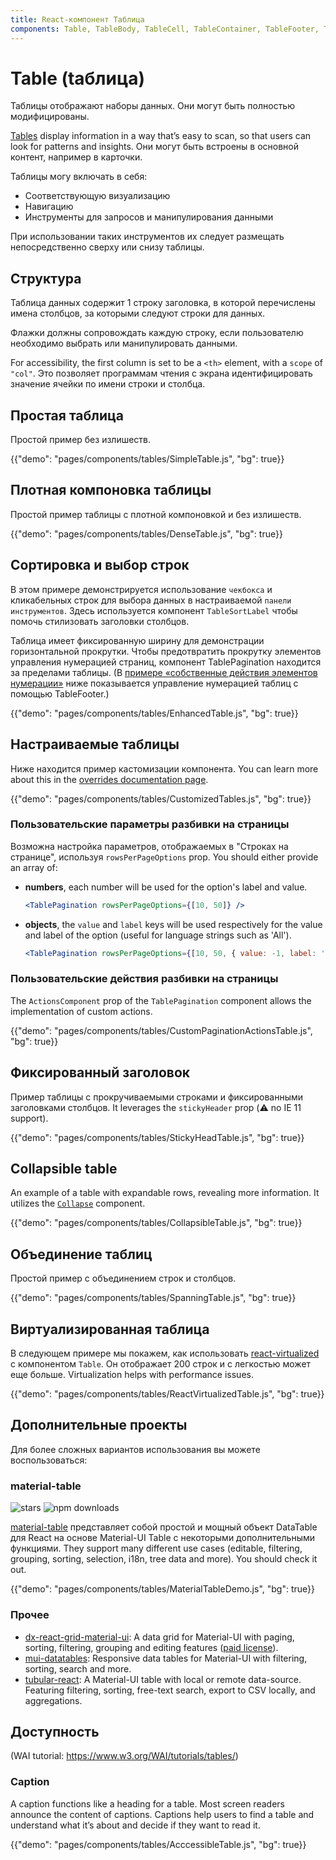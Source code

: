 ```yaml
---
title: React-компонент Таблица
components: Table, TableBody, TableCell, TableContainer, TableFooter, TableHead, TablePagination, TableRow, TableSortLabel
---
```


# Table (tаблица)

<p class="description">Таблицы отображают наборы данных. Они могут быть полностью модифицированы.</p>

[Tables](https://material.io/design/components/data-tables.html) display information in a way that’s easy to scan, so that users can look for patterns and insights. Они могут быть встроены в основной контент, например в карточки.

Таблицы могу включать в себя:

- Соответствующую визуализацию
- Навигацию
- Инструменты для запросов и манипулирования данными

При использовании таких инструментов их следует размещать непосредственно сверху или снизу таблицы.

## Структура

Таблица данных содержит 1 строку заголовка, в которой перечислены имена столбцов, за которыми следуют строки для данных.

Флажки должны сопровождать каждую строку, если пользователю необходимо выбрать или манипулировать данными.

For accessibility, the first column is set to be a `<th>` element, with a `scope` of `"col"`. Это позволяет программам чтения с экрана идентифицировать значение ячейки по имени строки и столбца.

## Простая таблица

Простой пример без излишеств.

{{"demo": "pages/components/tables/SimpleTable.js", "bg": true}}

## Плотная компоновка таблицы

Простой пример таблицы с плотной компоновкой и без излишеств.

{{"demo": "pages/components/tables/DenseTable.js", "bg": true}}

## Сортировка и выбор строк

В этом примере демонстрируется использование `чекбокса` и кликабельных строк для выбора данных в настраиваемой `панели инструментов`. Здесь используется компонент `TableSortLabel` чтобы помочь стилизовать заголовки столбцов.

Таблица имеет фиксированную ширину для демонстрации горизонтальной прокрутки. Чтобы предотвратить прокрутку элементов управления нумерацией страниц, компонент TablePagination находится за пределами таблицы. (В [примерe «собственные действия элементов нумерации»](#custom-pagination-actions) ниже показывается управление нумерацией таблиц с помощью TableFooter.)

{{"demo": "pages/components/tables/EnhancedTable.js", "bg": true}}

## Настраиваемые таблицы

Ниже находится пример кастомизации компонента. You can learn more about this in the [overrides documentation page](/customization/components/).

{{"demo": "pages/components/tables/CustomizedTables.js", "bg": true}}

### Пользовательские параметры разбивки на страницы

Возможна настройка параметров, отображаемых в "Строках на странице", используя `rowsPerPageOptions` prop. You should either provide an array of:

- **numbers**, each number will be used for the option's label and value.
    
    ```jsx
    <TablePagination rowsPerPageOptions={[10, 50]} />
    ```

- **objects**, the `value` and `label` keys will be used respectively for the value and label of the option (useful for language strings such as 'All').
    
    ```jsx
    <TablePagination rowsPerPageOptions={[10, 50, { value: -1, label: 'All' }]} />
    ```

### Пользовательские действия разбивки на страницы

The `ActionsComponent` prop of the `TablePagination` component allows the implementation of custom actions.

{{"demo": "pages/components/tables/CustomPaginationActionsTable.js", "bg": true}}

## Фиксированный заголовок

Пример таблицы с прокручиваемыми строками и фиксированными заголовками столбцов. It leverages the `stickyHeader` prop (⚠️ no IE 11 support).

{{"demo": "pages/components/tables/StickyHeadTable.js", "bg": true}}

## Collapsible table

An example of a table with expandable rows, revealing more information. It utilizes the [`Collapse`](/api/collapse/) component.

{{"demo": "pages/components/tables/CollapsibleTable.js", "bg": true}}

## Объединение таблиц

Простой пример с объединением строк и столбцов.

{{"demo": "pages/components/tables/SpanningTable.js", "bg": true}}

## Виртуализированная таблица

В следующем примере мы покажем, как использовать [react-virtualized](https://github.com/bvaughn/react-virtualized) с компонентом `Table`. Он отображает 200 строк и c легкостью может еще больше. Virtualization helps with performance issues.

{{"demo": "pages/components/tables/ReactVirtualizedTable.js", "bg": true}}

## Дополнительные проекты

Для более сложных вариантов использования вы можете воспользоваться:

### material-table

![stars](https://img.shields.io/github/stars/mbrn/material-table.svg?style=social&label=Stars) ![npm downloads](https://img.shields.io/npm/dm/material-table.svg)

[material-table](https://github.com/mbrn/material-table) представляет собой простой и мощный объект DataTable для React на основе Material-UI Table с некоторыми дополнительными функциями. They support many different use cases (editable, filtering, grouping, sorting, selection, i18n, tree data and more). You should check it out.

{{"demo": "pages/components/tables/MaterialTableDemo.js", "bg": true}}

### Прочее

- [dx-react-grid-material-ui](https://devexpress.github.io/devextreme-reactive/react/grid/): A data grid for Material-UI with paging, sorting, filtering, grouping and editing features ([paid license](https://js.devexpress.com/licensing/)).
- [mui-datatables](https://github.com/gregnb/mui-datatables): Responsive data tables for Material-UI with filtering, sorting, search and more.
- [tubular-react](https://github.com/unosquare/tubular-react): A Material-UI table with local or remote data-source. Featuring filtering, sorting, free-text search, export to CSV locally, and aggregations.

## Доступность

(WAI tutorial: https://www.w3.org/WAI/tutorials/tables/)

### Caption

A caption functions like a heading for a table. Most screen readers announce the content of captions. Captions help users to find a table and understand what it’s about and decide if they want to read it.

{{"demo": "pages/components/tables/AcccessibleTable.js", "bg": true}}